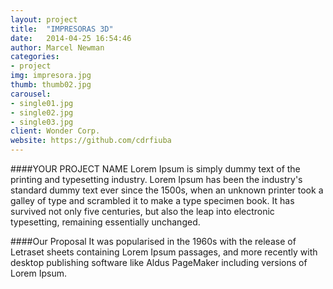 ```yaml
---
layout: project
title:  "IMPRESORAS 3D"
date:   2014-04-25 16:54:46
author: Marcel Newman
categories:
- project
img: impresora.jpg
thumb: thumb02.jpg
carousel:
- single01.jpg
- single02.jpg
- single03.jpg
client: Wonder Corp.
website: https://github.com/cdrfiuba
---
```

####YOUR PROJECT NAME
Lorem Ipsum is simply dummy text of the printing and typesetting industry. Lorem Ipsum has been the industry's standard dummy text ever since the 1500s, when an unknown printer took a galley of type and scrambled it to make a type specimen book. It has survived not only five centuries, but also the leap into electronic typesetting, remaining essentially unchanged.

####Our Proposal
It was popularised in the 1960s with the release of Letraset sheets containing Lorem Ipsum passages, and more recently with desktop publishing software like Aldus PageMaker including versions of Lorem Ipsum.
